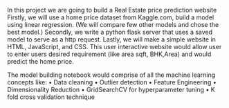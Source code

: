 In this project we are going to build a Real Estate price prediction website
Firstly, we will use a home price dataset from Kaggle.com, build a model using linear regression. (We will compare few other models and chose the best model.)
Secondly, we write a python flask server that uses a saved model to serve as a http request.
Lastly, we will make a simple website in HTML, JavaScript, and CSS. This user interactive website would allow user to enter users desired requirement (like area sqft, BHK,Area) and would predict the home price. 

The model building notebook would comprise of all the machine learning concepts like:
•	Data cleaning
•	Outlier detection
•	Feature Engineering 
•	Dimensionality Reduction
•	GridSearchCV for hyperparameter tuning
•	K fold cross validation technique
